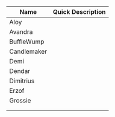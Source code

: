 | Name        | Quick Description |
| ----------- | ----------------- |
| Aloy        |                   |
| Avandra     |                   |
| BuffleWump  |                   |
| Candlemaker |                   |
| Demi        |                   |
| Dendar      |                   |
| Dimitrius   |                   |
| Erzof       |                   |
| Grossie     |                   |
|             |                   |
|             |                   |